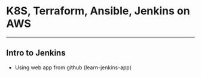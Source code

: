 # K8S, Terraform, Ansible, Jenkins on AWS
***
## Intro to Jenkins
- Using  web app from github (learn-jenkins-app)